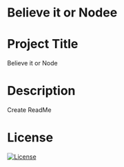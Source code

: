 
  # Believe it or Nodee

  # Project Title
  Believe it or Node

  # Description
  Create ReadMe

  # License
  [![License](https://img.shields.io/badge/License-Boost%201.0-lightblue.svg)](https://www.boost.org/LICENSE_1_0.txt)
